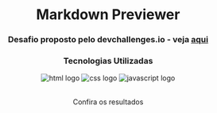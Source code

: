 <div align="center" styles="text-align:center">
  <h1>Markdown Previewer</h1>
  <h3>Desafio proposto pelo devchallenges.io - veja <a href="https://devchallenges.io/challenge/simple-hompage-alarado">aqui</a></h3>
  
  ### Tecnologias Utilizadas
  <div styles="display:flex;flex-direction:row">
    <img alt="html logo" src="https://img.shields.io/badge/HTML-239120?logo=html5&logoColor=white&style=for-the-badge"/>
    <img alt="css logo" src="https://img.shields.io/badge/CSS-239120?logo=css3&logoColor=white&style=for-the-badge"/>
    <img alt="javascript logo" src="https://img.shields.io/badge/JavaScript-F7DF1E?logo=javascript&logoColor=black&style=for-the-badge"/>    
  </div>

  <br>
  <p>Confira os resultados</p>  
